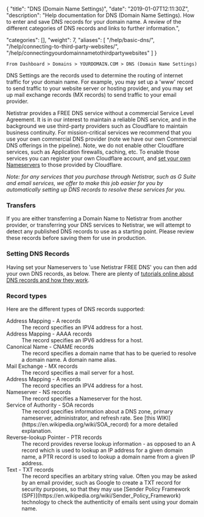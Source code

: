 {
"title": "DNS (Domain Name Settings)",
"date": "2019-01-07T12:11:30Z",
"description": "Help documentation for DNS (Domain Name Settings).  How to enter and save DNS records for your domain name.  A review of the different categories of DNS records and links to further information.",

"categories": [],
"weight": 7,
"aliases": [
   "/help/basic-dns/",
   "/help/connecting-to-third-party-websites/",
   "/help/connectingyourdomainnametothirdpartywebsites"
]
}

    From Dashboard > Domains > YOURDOMAIN.COM > DNS (Domain Name Settings)
    
DNS Settings are the records used to determine the routing of internet traffic for your domain name.  For example, you may set up a 'www' record to send traffic to your website server or hosting provider, and you may set up mail exchange records (MX records) to send traffic to your email provider.

Netistrar provides a FREE DNS service without a commercial Service Level Agreement.  It is in our interest to maintain a reliable DNS service, and in the background we use third-party providers such as Cloudflare to maintain business continuity.  For mission-critical services we recommend that you use your own commercial DNS provider (note we have our own Commercial DNS offerings in the pipeline).  Note, we do not enable other Cloudflare services, such as Application firewalls, caching, etc.  To enable those services you can register your own Cloudflare account, and [set your own Nameservers](/help/domain-names/nameservers/) to those provided by Cloudflare. 

_Note: for any services that you purchase through Netistrar, such as G Suite and email services, we offer to make this job easier for you by automatically setting up DNS records to resolve these services for you._ 

### Transfers

If you are either transferring a Domain Name to Netistrar from another provider, or transferring your DNS services to Netistrar, we will attempt to detect any published DNS records to use as a starting point.  Please review these records before saving them for use in production.

### Setting DNS Records

Having set your Nameservers to 'use Netistrar FREE DNS' you can then add your own DNS records, as below. There are plenty of [tutorials online about DNS records and how they work](https://code.tutsplus.com/tutorials/an-introduction-to-learning-and-using-dns-records--cms-24704). 

### Record types

Here are the different types of DNS records supported:

<dl>
<dt>Address Mapping - A records</dt>
<dd>The record specifies an IPV4 address for a host.</dd>
<dt>Address Mapping - AAAA records</dt>
<dd>The record specifies an IPV6 address for a host.</dd>

<dt>Canonical Name - CNAME records</dt>

<dd>The record specifies a domain name that has to be queried to resolve a domain name.  A domain name alias.</dd>

<dt>Mail Exchange - MX records</dt>

<dd>The record specifies a mail server for a host.</dd>

<dt>Address Mapping - A records</dt>

<dd>The record specifies an IPV4 address for a host.</dd>

<dt>Nameserver - NS records</dt>

<dd>The record specifies a Nameserver for the host.</dd>

<dt>Service of Authority - SOA records</dt>

<dd>The record specifies information about a DNS zone, primary nameserver, administrator, and refresh rate.  See [this WIKI](https://en.wikipedia.org/wiki/SOA_record) for a more detailed explanation. </dd> 

<dt>Reverse-lookup Pointer - PTR records</dt>

<dd>The record provides reverse lookup information - as opposed to an A record which is used to lookup an IP address for a given domain name, a PTR record is used to lookup a domain name from a given IP address.</dd>

<dt>Text - TXT records</dt>
 
<dd>The record specifies an arbitary string value.  Often you may be asked by an email provider, such as Google to create a TXT record for security purposes, so that they may use [Sender Policy Framework (SPF)](https://en.wikipedia.org/wiki/Sender_Policy_Framework) technology to check the authenticity of emails sent using your domain name.</dd>

</dl>

